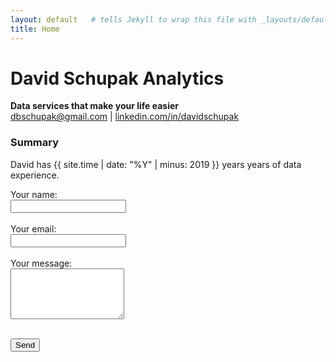 ```yaml
---
layout: default   # tells Jekyll to wrap this file with _layouts/default.html
title: Home
---
```


# **David Schupak Analytics**
**Data services that make your life easier** <br>
[dbschupak@gmail.com](mailto:dbschupak@gmail.com) | [linkedin.com/in/davidschupak](linkedin.com/in/davidschupak )

### **Summary**
David has {{ site.time | date: "%Y" | minus: 2019 }} years years of data experience.

<form action="https://formspree.io/f/xkgzwaar" method="POST">
  <input type="hidden" name="_subject" value="Inquiry from webite form">

  <label>
    Your name:<br>
    <input type="text" name="name" required>
  </label><br><br>

  <label>
    Your email:<br>
    <input type="email" name="email" required>
  </label><br><br>

  <label>
    Your message:<br>
    <textarea name="message" rows="5" required></textarea>
  </label><br><br>

  <button type="submit">Send</button>
</form>

